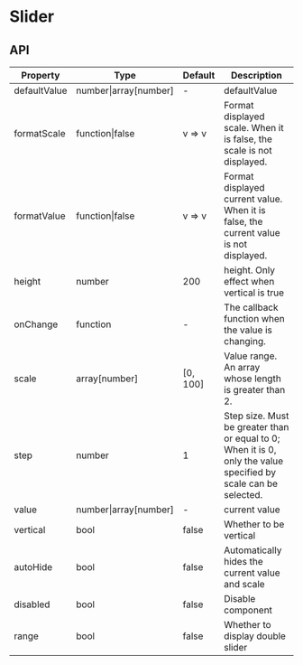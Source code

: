 # Slider

<example />

## API

| Property | Type | Default | Description |
| --- | --- | --- | --- |
| defaultValue | number\|array\[number] | - | defaultValue |
| formatScale | function\|false | v => v | Format displayed scale. When it is false, the scale is not displayed. |
| formatValue | function\|false | v => v | Format displayed current value. When it is false, the current value is not displayed. |
| height | number | 200 | height. Only effect when vertical is true |
| onChange | function | - | The callback function when the value is changing. |
| scale | array\[number] | \[0, 100] | Value range. An array whose length is greater than 2. |
| step | number | 1 | Step size. Must be greater than or equal to 0; When it is 0, only the value specified by scale can be selected. |
| value | number\|array\[number] | - | current value |
| vertical | bool | false | Whether to be vertical |
| autoHide | bool | false | Automatically hides the current value and scale |
| disabled | bool | false | Disable component |
| range | bool | false | Whether to display double slider |
